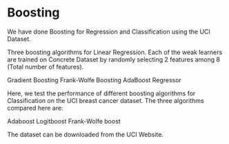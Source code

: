 # Boosting

We have done Boosting for Regression and Classification using the UCI Dataset. 

Three boosting algorithms for Linear Regression. Each of the weak learners are trained on Concrete Dataset by randomly selecting 2 features among 8 (Total number of features).

Gradient Boosting
Frank-Wolfe Boosting
AdaBoost Regressor


Here, we test the performance of different boosting algorithms for Classification on the UCI breast cancer dataset. The three algorithms compared here are:

Adaboost
Logitboost
Frank-Wolfe boost

The dataset can be downloaded from the UCI Website. 
